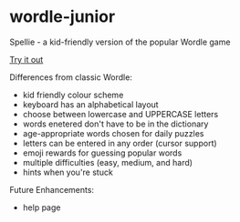 # wordle-junior

Spellie - a kid-friendly version of the popular Wordle game

[Try it out](https://spelliegame.com)

Differences from classic Wordle:

- kid friendly colour scheme
- keyboard has an alphabetical layout
- choose between lowercase and UPPERCASE letters
- words enetered don't have to be in the dictionary
- age-appropriate words chosen for daily puzzles
- letters can be entered in any order (cursor support)
- emoji rewards for guessing popular words
- multiple difficulties (easy, medium, and hard)
- hints when you're stuck

Future Enhancements:

- help page
